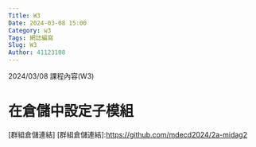 ```yaml
---
Title: W3
Date: 2024-03-08 15:00
Category: w3
Tags: 網誌編寫
Slug: W3
Author: 41123108
---
```


2024/03/08 課程內容(W3)

<!-- PELICAN_END_SUMMARY -->

# 在倉儲中設定子模組
[群組倉儲連結]
[群組倉儲連結]:https://github.com/mdecd2024/2a-midag2